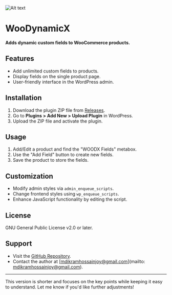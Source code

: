![Alt text](https://i.postimg.cc/HnyfwNVP/WooDX.jpg)

# WooDynamicX

**Adds dynamic custom fields to WooCommerce products.**

## Features
- Add unlimited custom fields to products.
- Display fields on the single product page.
- User-friendly interface in the WordPress admin.

## Installation
1. Download the plugin ZIP file from [Releases](https://github.com/mdikramhossainjoy/WooDynamicX/releases).
2. Go to **Plugins > Add New > Upload Plugin** in WordPress.
3. Upload the ZIP file and activate the plugin.

## Usage
1. Add/Edit a product and find the "WOODX Fields" metabox.
2. Use the "Add Field" button to create new fields.
3. Save the product to store the fields.

## Customization
- Modify admin styles via `admin_enqueue_scripts`.
- Change frontend styles using `wp_enqueue_scripts`.
- Enhance JavaScript functionality by editing the script.

## License
GNU General Public License v2.0 or later.

## Support
- Visit the [GitHub Repository](https://github.com/mdikramhossainjoy/WooDynamicX).
- Contact the author at [mdikramhossainjoy@gmail.com](mailto: mdikramhossainjoy@gmail.com).

---

This version is shorter and focuses on the key points while keeping it easy to understand. Let me know if you'd like further adjustments!

